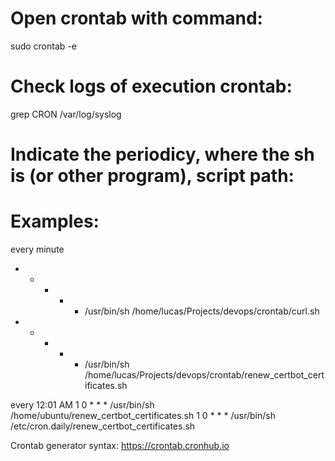 # Open crontab with command:

sudo crontab -e

# Check logs of execution crontab:

grep CRON /var/log/syslog

# Indicate the periodicy, where the sh is (or other program), script path:

# Examples:

every minute

* * * * * /usr/bin/sh /home/lucas/Projects/devops/crontab/curl.sh

* * * * * /usr/bin/sh /home/lucas/Projects/devops/crontab/renew_certbot_certificates.sh

every 12:01 AM
1 0 * * * /usr/bin/sh /home/ubuntu/renew_certbot_certificates.sh
1 0 * * * /usr/bin/sh /etc/cron.daily/renew_certbot_certificates.sh

Crontab generator syntax:
https://crontab.cronhub.io